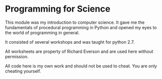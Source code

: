 # Programming for Science

This module was my introduction to computer science. It gave me the fundamentals of procedural programming in Python and opened my eyes to the world of programming in general.

It consisted of several workshops and was taught for python 2.7.

All worksheets are property of Richard Everson and are used here without permission.

All code here is my own work and should not be used to cheat. You are only cheating yourself.
